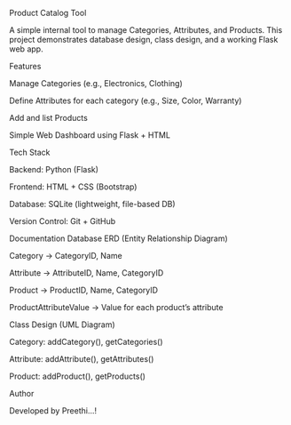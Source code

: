 Product Catalog Tool

A simple internal tool to manage Categories, Attributes, and Products.
This project demonstrates database design, class design, and a working Flask web app.

 Features

Manage Categories (e.g., Electronics, Clothing)

Define Attributes for each category (e.g., Size, Color, Warranty)

Add and list Products

Simple Web Dashboard using Flask + HTML

Tech Stack

Backend: Python (Flask)

Frontend: HTML + CSS (Bootstrap)

Database: SQLite (lightweight, file-based DB)

Version Control: Git + GitHub

Documentation
 Database ERD (Entity Relationship Diagram)

Category → CategoryID, Name

Attribute → AttributeID, Name, CategoryID

Product → ProductID, Name, CategoryID

ProductAttributeValue → Value for each product’s attribute

 Class Design (UML Diagram)

Category: addCategory(), getCategories()

Attribute: addAttribute(), getAttributes()

Product: addProduct(), getProducts()

 Author

Developed by Preethi...!